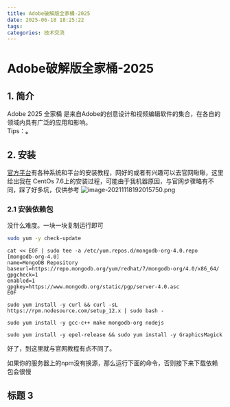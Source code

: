 ```yaml
---
title: Adobe破解版全家桶-2025
date: 2025-06-18 18:25:22
tags:
categories: 技术交流
---
```

# Adobe破解版全家桶-2025

## <a id = "section1">1. 简介</a>
Adobe 2025 全家桶 是来自Adobe的创意设计和视频编辑软件的集合，在各自的领域内具有广泛的应用和影响。
<br>
Tips：**。 [](#section3)**

## <a id = "section2">2. 安装</a>
[官方平台](https://rocket.chat/install)有各种系统和平台的安装教程，网好的或者有兴趣可以去官网瞅瞅，这里给出我在 CentOs 7.6上的安装过程，可能由于我机器原因，与官网步骤略有不同，踩了好多坑，仅供参考
![image-20211118192015750.png](https://i.loli.net/2021/11/18/HxoLy1QcstalbrJ.png)

### 2.1 安装依赖包
没什么难度。一块一块复制运行即可
```bash
sudo yum -y check-update
```
```
cat << EOF | sudo tee -a /etc/yum.repos.d/mongodb-org-4.0.repo
[mongodb-org-4.0]
name=MongoDB Repository
baseurl=https://repo.mongodb.org/yum/redhat/7/mongodb-org/4.0/x86_64/
gpgcheck=1
enabled=1
gpgkey=https://www.mongodb.org/static/pgp/server-4.0.asc
EOF
```
```
sudo yum install -y curl && curl -sL https://rpm.nodesource.com/setup_12.x | sudo bash -
```
```
sudo yum install -y gcc-c++ make mongodb-org nodejs
```
```
sudo yum install -y epel-release && sudo yum install -y GraphicsMagick
```
好了，到这里就与官网教程有点不同了。

如果你的服务器上的npm没有换源，那么运行下面的命令，否则接下来下载依赖包会很慢
## <a id = "section3">标题 3</a>
